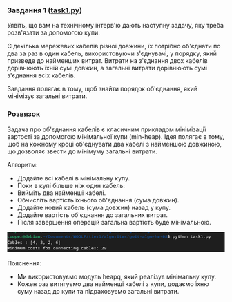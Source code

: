 ### Завдання 1 ([task1.py](task1.py))

Уявіть, що вам на технічному інтерв'ю дають наступну задачу, яку треба розв'язати за допомогою купи.

Є декілька мережевих кабелів різної довжини, їх потрібно об'єднати по два за раз в один кабель, використовуючи з'єднувачі, у порядку, який призведе до найменших витрат. Витрати на з'єднання двох кабелів дорівнюють їхній сумі довжин, а загальні витрати дорівнюють сумі з'єднання всіх кабелів.

Завдання полягає в тому, щоб знайти порядок об'єднання, який мінімізує загальні витрати.

### Розвязок

Задача про об'єднання кабелів є класичним прикладом мінімізації вартості за допомогою мінімальної купи (min-heap). Ідея полягає в тому, щоб на кожному кроці об'єднувати два кабелі з найменшою довжиною, що дозволяє звести до мінімуму загальні витрати.

Алгоритм:
 - Додайте всі кабелі в мінімальну купу.
 - Поки в купі більше ніж один кабель:
 - Вийміть два найменші кабелі.
 - Обчисліть вартість їхнього об'єднання (сума довжин).
 - Додайте новий кабель (сума довжин) назад у купу.
 - Додайте вартість об'єднання до загальних витрат.
 - Після завершення операцій загальна вартість буде мінімальною.

![task1_result](task1_result.png "task1_result")

Пояснення:
 - Ми використовуємо модуль heapq, який реалізує мінімальну купу.
 - Кожен раз витягуємо два найменші кабелі з купи, додаємо їхню суму назад до купи та підраховуємо загальні витрати.
